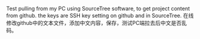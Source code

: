 Test pulling from my PC using SourceTree software, to get project content from github.
the keys are SSH key setting on github and in SourceTree.
在线修改github中的文本文件，添加中文内容，保存，测试PC端拉去后中文是否乱码。
